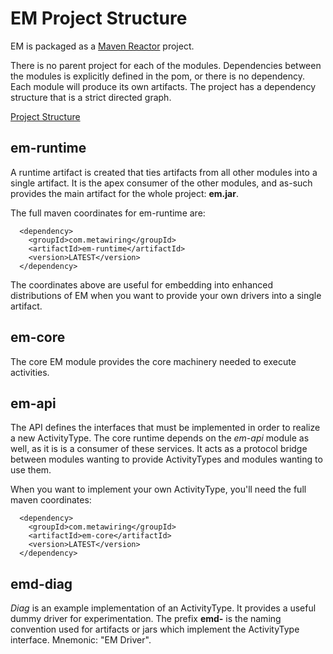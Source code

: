 # EM Project Structure

EM is packaged as a [Maven Reactor](https://maven.apache.org/guides/mini/guide-multiple-modules.html) project.

There is no parent project for each of the modules. Dependencies between the modules is explicitly defined in the pom, or there is no dependency. Each module will produce its own artifacts. The project has a dependency structure that is a strict directed graph.

[Project Structure](diagrams/project_structure.png)
## em-runtime

A runtime artifact is created that ties artifacts from all other modules into a single artifact. It is the apex consumer of the other modules, and as-such provides the main artifact for the whole project: __em.jar__.

The full maven coordinates for em-runtime are:
~~~
  <dependency>
    <groupId>com.metawiring</groupId>
    <artifactId>em-runtime</artifactId>
    <version>LATEST</version>
  </dependency>
~~~

The coordinates above are useful for embedding into enhanced distributions of EM when you want to provide your own drivers into a single artifact.

## em-core

The core EM module provides the core machinery needed to execute activities.

## em-api

The API defines the interfaces that must be implemented in order to realize a new ActivityType. The core runtime depends on the _em-api_ module as well, as it is is a consumer of these services. It acts as a protocol bridge between modules wanting to provide ActivityTypes and modules wanting to use them.

When you want to implement your own ActivityType, you'll need the full maven coordinates:
~~~
  <dependency>
    <groupId>com.metawiring</groupId>
    <artifactId>em-core</artifactId>
    <version>LATEST</version>
  </dependency>
~~~

## emd-diag

_Diag_ is an example implementation of an ActivityType. It provides a useful dummy driver for experimentation. The prefix __emd-__ is the naming convention used for artifacts or jars which implement the ActivityType interface. Mnemonic: "EM Driver".
